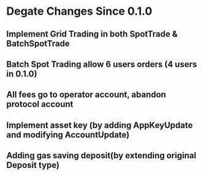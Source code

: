 # Degate Changes Since 0.1.0
## Implement Grid Trading in both SpotTrade & BatchSpotTrade
## Batch Spot Trading allow 6 users orders (4 users in 0.1.0)
## All fees go to operator account, abandon protocol account
## Implement asset key (by adding AppKeyUpdate and modifying AccountUpdate)
## Adding gas saving deposit(by extending original Deposit type)